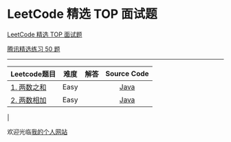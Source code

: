 # LeetCode 精选 TOP 面试题

[LeetCode 精选 TOP 面试题](https://leetcode-cn.com/problem-list/2ckc81c/)

[腾讯精选练习 50 题](http://www.longluo.me/blog/2021/08/15/Leetcode-Tencent-Interview-Problems/)

-------------------

|   Leetcode题目   |     难度     |          解答          |   Source Code   |
|    :-----        |    :----:    |         :----:         |      :----:     |
| [1. 两数之和](https://leetcode-cn.com/problems/two-sum/) | Easy | []()  | [Java](./Problem2_twoSum.java) |
| [2. 两数相加](https://leetcode-cn.com/problems/add-two-numbers/) | Easy | []()  | [Java](./Offer2_01_divide.java) |
|

欢迎光临[我的个人网站](http://www.longluo.me)

